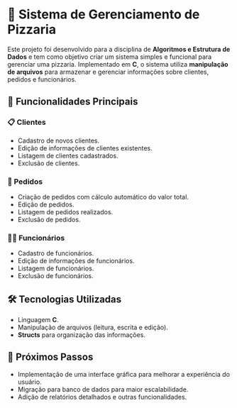 # 🍕 Sistema de Gerenciamento de Pizzaria  

Este projeto foi desenvolvido para a disciplina de **Algoritmos e Estrutura de Dados** e tem como objetivo criar um sistema simples e funcional para gerenciar uma pizzaria. Implementado em **C**, o sistema utiliza **manipulação de arquivos** para armazenar e gerenciar informações sobre clientes, pedidos e funcionários.  

## 🎯 Funcionalidades Principais  
### 📋 Clientes  
- Cadastro de novos clientes.  
- Edição de informações de clientes existentes.  
- Listagem de clientes cadastrados.  
- Exclusão de clientes.  

### 🍕 Pedidos  
- Criação de pedidos com cálculo automático do valor total.  
- Edição de pedidos.  
- Listagem de pedidos realizados.  
- Exclusão de pedidos.  

### 🧑‍💼 Funcionários  
- Cadastro de funcionários.  
- Edição de informações de funcionários.  
- Listagem de funcionários.  
- Exclusão de funcionários.  

## 🛠️ Tecnologias Utilizadas  
- Linguagem **C**.  
- Manipulação de arquivos (leitura, escrita e edição).  
- **Structs** para organização das informações.  

## 🚀 Próximos Passos  
- Implementação de uma interface gráfica para melhorar a experiência do usuário.  
- Migração para banco de dados para maior escalabilidade.  
- Adição de relatórios detalhados e outras funcionalidades. 
